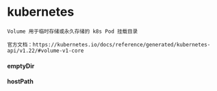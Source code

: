 
# kubernetes

    Volume 用于临时存储或永久存储的 k8s Pod 挂载目录

    官方文档：https://kubernetes.io/docs/reference/generated/kubernetes-api/v1.22/#volume-v1-core

#### emptyDir

    

#### hostPath
